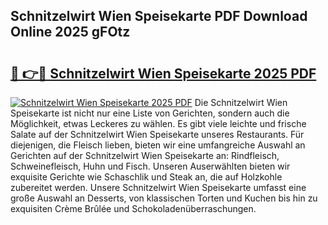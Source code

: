 ## Schnitzelwirt Wien Speisekarte PDF Download Online 2025 gFOtz

# <h2><a href="http://gcdh4w7.nevu.top/?p=Schnitzelwirt+Wien+Speisekarte">🔗 👉🔴 Schnitzelwirt Wien Speisekarte 2025 PDF</a></h2>

[![Schnitzelwirt Wien Speisekarte 2025 PDF](https://i.imgur.com/dBaPXMq.png)](http://gcdh4w7.nevu.top/?p=Schnitzelwirt+Wien+Speisekarte)
Die Schnitzelwirt Wien Speisekarte ist nicht nur eine Liste von Gerichten, sondern auch die Möglichkeit, etwas Leckeres zu wählen. Es gibt viele leichte und frische Salate auf der Schnitzelwirt Wien Speisekarte unseres Restaurants. Für diejenigen, die Fleisch lieben, bieten wir eine umfangreiche Auswahl an Gerichten auf der Schnitzelwirt Wien Speisekarte an: Rindfleisch, Schweinefleisch, Huhn und Fisch. Unseren Auserwählten bieten wir exquisite Gerichte wie Schaschlik und Steak an, die auf Holzkohle zubereitet werden. Unsere Schnitzelwirt Wien Speisekarte umfasst eine große Auswahl an Desserts, von klassischen Torten und Kuchen bis hin zu exquisiten Crème Brûlée und Schokoladenüberraschungen.
